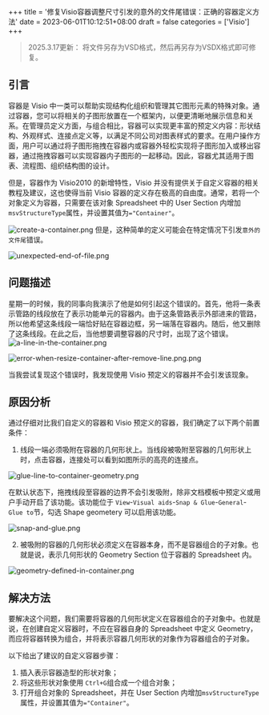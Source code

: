 +++
title = '修复Visio容器调整尺寸引发的意外的文件尾错误：正确的容器定义方法'
date = 2023-06-01T10:12:51+08:00
draft = false
categories = ['Visio']
+++

> 2025.3.17更新：
> 将文件另存为VSD格式，然后再另存为VSDX格式即可修复。

## 引言

容器是 Visio 中一类可以帮助实现结构化组织和管理其它图形元素的特殊对象。通过容器，您可以将相关的子图形放置在一个框架内，以便更清晰地展示信息和关系。在管理员定义方面，与组合相比，容器可以实现更丰富的预定义内容：形状结构、外观样式、连接点定义等，以满足不同公司对图表样式的要求。在用户操作方面，用户可以通过将子图形拖拽在容器内或容器外轻松实现将子图形加入或移出容器，通过拖拽容器可以实现容器内子图形的一起移动。因此，容器尤其适用于图表、流程图、组织结构图的设计。

但是，容器作为 Visio2010 的新增特性，Visio 并没有提供关于自定义容器的相关教程及建议，这也使得当前 Visio 容器的定义存在极高的自由度。通常，若将一个对象定义为容器，只需要在该对象 Spreadsheet 中的 User Section 内增加`msvStructureType`属性，并设置其值为`="Container"`。

![create-a-container.png](https://s2.loli.net/2023/06/01/F7hI19NnCyGziPt.png)
但是，这种简单的定义可能会在特定情况下引发`意外的文件尾`错误。

![unexpected-end-of-file.png](https://s2.loli.net/2023/06/01/TYaG18djwNZW2sL.png)

## 问题描述

星期一的时候，我的同事向我演示了他是如何引起这个错误的。首先，他将一条表示管路的线段放在了表示功能单元的容器内。由于这条管路表示外部进来的管路，所以他希望这条线段一端恰好贴在容器边框，另一端落在容器内。随后，他又删除了这条线段。在此之后，当他想要调整容器的尺寸时，出现了这个错误。
![a-line-in-the-container.png](https://s2.loli.net/2023/06/01/7PwEGvabXVqdio6.png)

![error-when-resize-container-after-remove-line.png.png](https://s2.loli.net/2023/06/01/bDJ3cExyn1Qehsk.png)

当我尝试复现这个错误时，我发现使用 Visio 预定义的容器并不会引发该现象。

## 原因分析

通过仔细对比我们自定义的容器和 Visio 预定义的容器，我们确定了以下两个前置条件：

1. 线段一端必须吸附在容器的几何形状上。当线段被吸附至容器的几何形状上时，点击容器，连接处可以看到如图所示的高亮的连接点。

![glue-line-to-container-geometry.png](https://s2.loli.net/2023/06/01/CDl6AM3PNg4HtLG.png)

在默认状态下，拖拽线段至容器的边界不会引发吸附，除非文档模板中预定义或用户手动开启了该功能。该功能位于 `View`-`Visual aids`-`Snap & Glue`-`General`-`Glue to`节，勾选 Shape geometery 可以启用该功能。

![snap-and-glue.png](https://s2.loli.net/2023/06/01/RVMuCWfdjAyXeiE.png)

2. 被吸附的容器的几何形状必须定义在容器本身，而不是容器组合的子对象。也就是说，表示几何形状的 Geometry Section 位于容器的 Spreadsheet 内。

![geometry-defined-in-container.png](https://s2.loli.net/2023/06/01/imehkFnI6H94NzU.png)

## 解决方法

要解决这个问题，我们需要将容器的几何形状定义在容器组合的子对象中。也就是说，在创建自定义容器时，不应在容器自身的 Spreadsheet 中定义 Geometry，而应将容器转换为组合，并将表示容器几何形状的对象作为容器组合的子对象。

以下给出了建议的自定义容器步骤：

1. 插入表示容器造型的形状对象；
2. 将这些形状对象使用 `Ctrl+G`组合成一个组合对象；
3. 打开组合对象的 Spreadsheet，并在 User Section 内增加`msvStructureType`属性，并设置其值为`="Container"`。